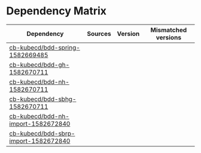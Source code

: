 # Dependency Matrix

Dependency | Sources | Version | Mismatched versions
---------- | ------- | ------- | -------------------
[cb-kubecd/bdd-spring-1582669485](https://github.com/cb-kubecd/bdd-spring-1582669485.git) |  | []() | 
[cb-kubecd/bdd-gh-1582670711](https://github.com/cb-kubecd/bdd-gh-1582670711.git) |  | []() | 
[cb-kubecd/bdd-nh-1582670711](https://github.com/cb-kubecd/bdd-nh-1582670711.git) |  | []() | 
[cb-kubecd/bdd-sbhg-1582670711](https://github.com/cb-kubecd/bdd-sbhg-1582670711.git) |  | []() | 
[cb-kubecd/bdd-nh-import-1582672840](https://github.com/cb-kubecd/bdd-nh-import-1582672840.git) |  | []() | 
[cb-kubecd/bdd-sbrp-import-1582672840](https://github.com/cb-kubecd/bdd-sbrp-import-1582672840.git) |  | []() | 

